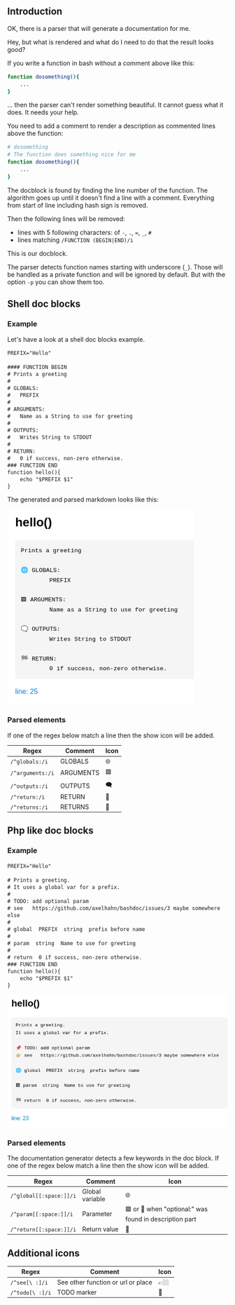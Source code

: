 ## Introduction

OK, there is a parser that will generate a documentation for me.

Hey, but what is rendered and what do I need to do that the result looks good?

If you write a function in bash without a comment above like this:

```bash
function dosomething(){
    ...
}
```
... then the parser can't render something beautiful. It cannot guess what it does. It needs your help.

You need to add a comment to render a description as commented lines above the function:

```bash
# dosomething
# The function does something nice for me
function dosomething(){
    ...
}
```

The docblock is found by finding the line number of the function. The algorithm goes up until it doesn't find a line with a comment. 
Everything from start of line including hash sign is removed. 

Then the following lines will be removed:

* lines with 5 following characters: of `-`, `.`, `=`, `_`, `#`
* lines matching `/FUNCTION (BEGIN|END)/i`

This is our docblock.

The parser detects function names starting with underscore (`_`). Those will be handled as a private function and will be ignored by default. But with the option `-p` you can show them too.


## Shell doc blocks

### Example

Let's have a look at a shell doc blocks example.

```shell
PREFIX="Hello"

#### FUNCTION BEGIN
# Prints a greeting
#
# GLOBALS: 
# 	PREFIX
#
# ARGUMENTS: 
# 	Name as a String to use for greeting
#
# OUTPUTS: 
# 	Writes String to STDOUT
#
# RETURN: 
# 	0 if success, non-zero otherwise.
### FUNCTION END
function hello(){
    echo "$PREFIX $1"
}
```

The generated and parsed markdown looks like this:

![Screenshot: shelldoc example](./images/screenshot_generated_markdown_shelldoc.png)

### Parsed elements

If one of the regex below match a line then the show icon will be added.

| Regex            | Comment   | Icon
| --               | --        | --
| `/^globals:/i`   | GLOBALS   | 🌐
| `/^arguments:/i` | ARGUMENTS | 🟩
| `/^outputs:/i`   | OUTPUTS   | 🗨️
| `/^return:/i`    | RETURN    | 🏁
| `/^returns:/i`   | RETURNS   | 🏁

## Php like doc blocks

### Example

```shell
PREFIX="Hello"

# Prints a greeting.
# It uses a global var for a prefix.
#
# TODO: add optional param
# see   https://github.com/axelhahn/bashdoc/issues/3 maybe somewhere else
#
# global  PREFIX  string  prefix before name
#
# param  string  Name to use for greeting
#
# return  0 if success, non-zero otherwise.
### FUNCTION END
function hello(){
    echo "$PREFIX $1"
}
```

![Screenshot: *doc](./images/screenshot_generated_markdown_phpdoc.png)

### Parsed elements

The documentation generator detects a few keywords in the doc block.
If one of the regex below match a line then the show icon will be added.

| Regex                    | Comment         | Icon
| --                       | --              | --
| `/^global[[:space:]]/i`  | Global variable | 🌐
| `/^param[[:space:]]/i`   | Parameter       | 🟩 or 🔹 when "optional:" was found in description part
| `/^return[[:space:]]/i`  | Return value    | 🏁

## Additional icons

| Regex                    | Comment                            | Icon
| --                       | --                                 | --
| `/^see[\ :]/i`           | See other function or url or place | 👉🏼
| `/^todo[\ :]/i`          | TODO marker                        | 📌
